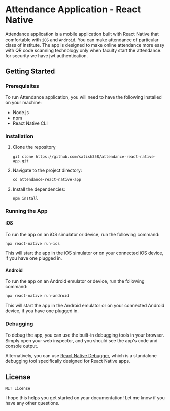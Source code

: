 # Attendance Application - React Native

Attendance application is a mobile application built with React Native that comfortable with `iOS` and `Android`. You can make attendance of particular class of institute. The app is designed to make online attendance more easy with QR code scanning technology only when faculty start the attendance. for security we have jwt authentication.

## Getting Started

### Prerequisites

To run Attendance application, you will need to have the following installed on your machine:

- Node.js
- npm
- React Native CLI

### Installation

1. Clone the repository
   ```
   git clone https://github.com/satish358/attendance-react-native-app.git
   ```
2. Navigate to the project directory:
   ```
   cd attendance-react-native-app
   ```
3. Install the dependencies:
   ```
   npm install
   ```

### Running the App

#### iOS

To run the app on an iOS simulator or device, run the following command:

```
npx react-native run-ios
```

This will start the app in the iOS simulator or on your connected iOS device, if you have one plugged in.

#### Android

To run the app on an Android emulator or device, run the following command:

```
npx react-native run-android
```

This will start the app in the Android emulator or on your connected Android device, if you have one plugged in.

### Debugging

To debug the app, you can use the built-in debugging tools in your browser. Simply open your web inspector, and you should see the app's code and console output.

Alternatively, you can use [React Native Debugger](https://github.com/jhen0409/react-native-debugger), which is a standalone debugging tool specifically designed for React Native apps.

## License

`MIT License`

I hope this helps you get started on your documentation! Let me know if you have any other questions.
